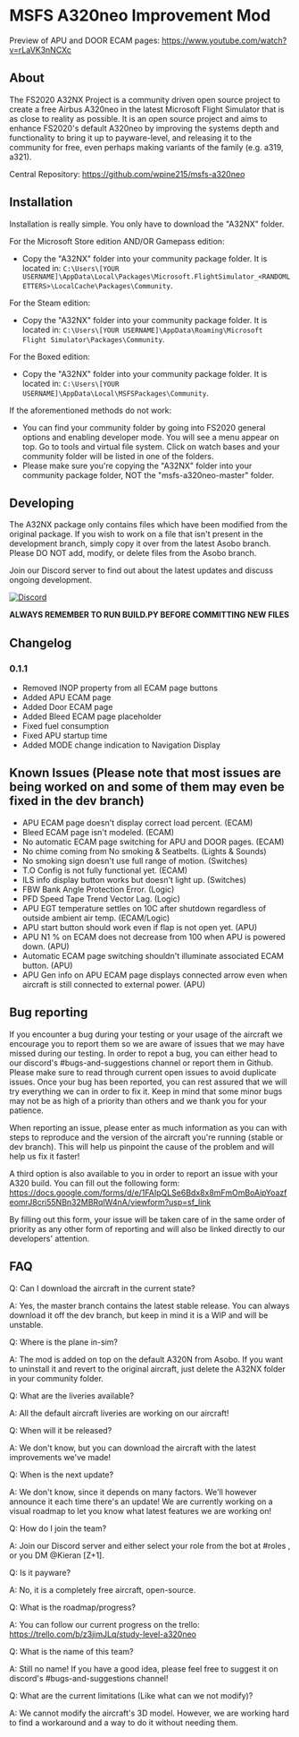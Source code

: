 # MSFS A320neo Improvement Mod

Preview of APU and DOOR ECAM pages: https://www.youtube.com/watch?v=rLaVK3nNCXc

## About
The FS2020 A32NX Project is a community driven open source project to create a free Airbus A320neo in the latest Microsoft Flight Simulator that is as close to reality as possible. It is an open source project and aims to enhance FS2020's default A320neo by improving the systems depth and functionality to bring it up to payware-level, and releasing it to the community for free, even perhaps making variants of the family (e.g. a319, a321).

Central Repository: https://github.com/wpine215/msfs-a320neo

## Installation
Installation is really simple. You only have to download the "A32NX" folder.

For the Microsoft Store edition AND/OR Gamepass edition:
* Copy the "A32NX" folder into your community package folder. It is located in:
`C:\Users\[YOUR USERNAME]\AppData\Local\Packages\Microsoft.FlightSimulator_<RANDOMLETTERS>\LocalCache\Packages\Community`.

For the Steam edition:
* Copy the "A32NX" folder into your community package folder. It is located in:
`C:\Users\[YOUR USERNAME]\AppData\Roaming\Microsoft Flight Simulator\Packages\Community`.

For the Boxed edition:
* Copy the "A32NX" folder into your community package folder. It is located in:
`C:\Users\[YOUR USERNAME]\AppData\Local\MSFSPackages\Community`.

If the aforementioned methods do not work:
* You can find your community folder by going into FS2020 general options and enabling developer mode. You will see a menu appear on top. Go to tools and virtual file system. Click on watch bases and your community folder will be listed in one of the folders.
* Please make sure you're copying the "A32NX" folder into your community package folder, NOT the "msfs-a320neo-master" folder.

## Developing

The A32NX package only contains files which have been modified from the original package. If you wish to work on a file that isn't present in the development branch, simply copy it over from the latest Asobo branch. Please DO NOT add, modify, or delete files from the Asobo branch.

Join our Discord server to find out about the latest updates and discuss ongoing development.

[![Discord](https://img.shields.io/discord/738864299392630914.svg?label=&logo=discord&logoColor=ffffff&color=7389D8&labelColor=6A7EC2)](https://discord.gg/UjzuHMU)


**ALWAYS REMEMBER TO RUN BUILD.PY BEFORE COMMITTING NEW FILES**

## Changelog

### 0.1.1

- Removed INOP property from all ECAM page buttons
- Added APU ECAM page
- Added Door ECAM page
- Added Bleed ECAM page placeholder
- Fixed fuel consumption
- Fixed APU startup time
- Added MODE change indication to Navigation Display

## Known Issues (Please note that most issues are being worked on and some of them may even be fixed in the dev branch)
- APU ECAM page doesn't display correct load percent. (ECAM)
- Bleed ECAM page isn't modeled. (ECAM)
- No automatic ECAM page switching for APU and DOOR pages. (ECAM)
- No chime coming from No smoking & Seatbelts. (Lights & Sounds)
- No smoking sign doesn't use full range of motion. (Switches)
- T.O Config is not fully functional yet. (ECAM)
- ILS info display button works but doesn't light up. (Switches)
- FBW Bank Angle Protection Error. (Logic)
- PFD Speed Tape Trend Vector Lag. (Logic)
- APU EGT temperature settles on 10C after shutdown regardless of outside ambient air temp. (ECAM/Logic)
- APU start button should work even if flap is not open yet. (APU)
- APU N1 % on ECAM does not decrease from 100 when APU is powered down. (APU)
- Automatic ECAM page switching shouldn't illuminate associated ECAM button. (APU)
- APU Gen info on APU ECAM page displays connected arrow even when aircraft is still connected to external power. (APU)

## Bug reporting

If you encounter a bug during your testing or your usage of the aircraft we encourage you to report them so we are aware of issues that we may have missed during our testing.
In order to repot a bug, you can either head to our discord's #bugs-and-suggestions channel or report them in Github. Please make sure to read through current open issues to avoid duplicate issues. Once your bug has been reported, you can rest assured that we will try everything we can in order to fix it. Keep in mind that some minor bugs may not be as high of a priority than others and we thank you for your patience. 

When reporting an issue, please enter as much information as you can with steps to reproduce and the version of the aircraft you're running (stable or dev branch). This will help us pinpoint the cause of the problem and will help us fix it faster!

A third option is also available to you in order to report an issue with your A320 build. You can fill out the following form: https://docs.google.com/forms/d/e/1FAIpQLSe6Bdx8x8mFmOmBoAipYoazfeomrJ8cri55NBn32MBRqIW4nA/viewform?usp=sf_link

By filling out this form, your issue will be taken care of in the same order of priority as any other form of reporting and will also be linked directly to our developers' attention.

## FAQ

Q: Can I download the aircraft in the current state?

A: Yes, the master branch contains the latest stable release. You can always download it off the dev branch, but keep in mind it is a WIP and will be unstable.

Q: Where is the plane in-sim?

A: The mod is added on top on the default A320N from Asobo. If you want to uninstall it and revert to the original aircraft, just delete the A32NX folder in your community folder.

Q: What are the liveries available?

A: All the default aircraft liveries are working on our aircraft!

Q: When will it be released?

A: We don't know, but you can download the aircraft with the latest improvements we've made! 

Q: When is the next update?

A: We don't know, since it depends on many factors. We'll however announce it each time there's an update! We are currently working on a visual roadmap to let you know what latest features we are working on!

Q: How do I join the team?

A: Join our Discord server and either select your role from the bot at #roles , or you DM @Kieran [Z+1].

Q: Is it payware?

A: No, it is a completely free aircraft, open-source.

Q: What is the roadmap/progress?

A: You can follow our current progress on the trello: https://trello.com/b/z3jimJLq/study-level-a320neo

Q: What is the name of this team?

A: Still no name! If you have a good idea, please feel free to suggest it on discord's #bugs-and-suggestions channel!

Q: What are the current limitations (Like what can we not modify)?

A: We cannot modify the aircraft's 3D model. However, we are working hard to find a workaround and a way to do it without needing them.
